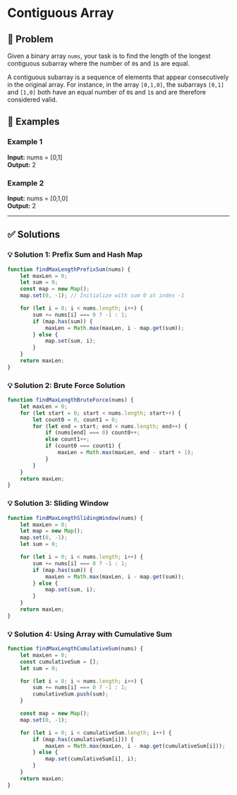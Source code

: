 # Contiguous Array

## 📝 Problem

Given a binary array `nums`, your task is to find the length of the longest contiguous subarray where the number of `0`s and `1`s are equal.

A contiguous subarray is a sequence of elements that appear consecutively in the original array. For instance, in the array `[0,1,0]`, the subarrays `[0,1]` and `[1,0]` both have an equal number of `0`s and `1`s and are therefore considered valid.


## 📌 Examples

### Example 1

**Input:** nums =  [0,1]  
**Output:** 2

### Example 2

**Input:** nums = [0,1,0]  
**Output:** 2

---

## ✅ Solutions

### 💡 Solution 1: Prefix Sum and Hash Map

```javascript
function findMaxLengthPrefixSum(nums) {
    let maxLen = 0;
    let sum = 0;
    const map = new Map();
    map.set(0, -1); // Initialize with sum 0 at index -1

    for (let i = 0; i < nums.length; i++) {
        sum += nums[i] === 0 ? -1 : 1;
        if (map.has(sum)) {
            maxLen = Math.max(maxLen, i - map.get(sum));
        } else {
            map.set(sum, i);
        }
    }
    return maxLen;
}
```

### 💡 Solution 2: Brute Force Solution

```javascript
function findMaxLengthBruteForce(nums) {
    let maxLen = 0;
    for (let start = 0; start < nums.length; start++) {
        let count0 = 0, count1 = 0;
        for (let end = start; end < nums.length; end++) {
            if (nums[end] === 0) count0++;
            else count1++;
            if (count0 === count1) {
                maxLen = Math.max(maxLen, end - start + 1);
            }
        }
    }
    return maxLen;
}
```

### 💡 Solution 3: Sliding Window

```javascript
function findMaxLengthSlidingWindow(nums) {
    let maxLen = 0;
    let map = new Map();
    map.set(0, -1);
    let sum = 0;

    for (let i = 0; i < nums.length; i++) {
        sum += nums[i] === 0 ? -1 : 1;
        if (map.has(sum)) {
            maxLen = Math.max(maxLen, i - map.get(sum));
        } else {
            map.set(sum, i);
        }
    }
    return maxLen;
}
```

### 💡 Solution 4: Using Array with Cumulative Sum

```javascript
function findMaxLengthCumulativeSum(nums) {
    let maxLen = 0;
    const cumulativeSum = [];
    let sum = 0;

    for (let i = 0; i < nums.length; i++) {
        sum += nums[i] === 0 ? -1 : 1;
        cumulativeSum.push(sum);
    }

    const map = new Map();
    map.set(0, -1);

    for (let i = 0; i < cumulativeSum.length; i++) {
        if (map.has(cumulativeSum[i])) {
            maxLen = Math.max(maxLen, i - map.get(cumulativeSum[i]));
        } else {
            map.set(cumulativeSum[i], i);
        }
    }
    return maxLen;
}
```